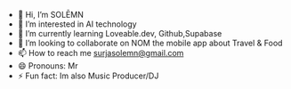 - 👋 Hi, I’m SOLĒMN
- 👀 I’m interested in AI technology
- 🌱 I’m currently learning Loveable.dev, Github,Supabase
- 💞️ I’m looking to collaborate on NOM the mobile app about Travel & Food
- 📫 How to reach me surjasolemn@gmail.com
- 😄 Pronouns: Mr 
- ⚡ Fun fact: Im also Music Producer/DJ

<!---
virtu3s/virtu3s is a ✨ special ✨ repository because its `README.md` (this file) appears on your GitHub profile.
You can click the Preview link to take a look at your changes.
--->

